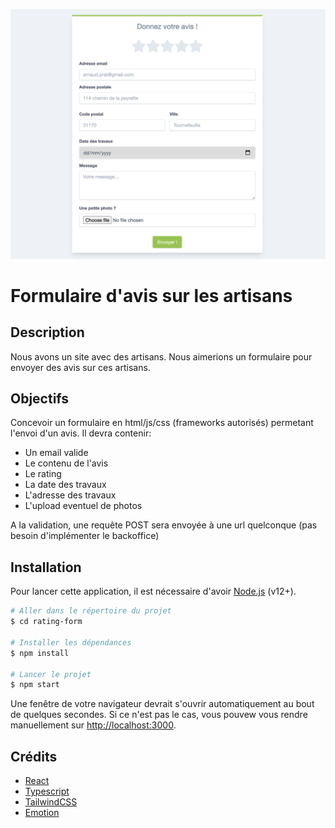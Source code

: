 ![Eldo Rating](./src/assets/img/doc/capture-ratingform.png)

# Formulaire d'avis sur les artisans

## Description

Nous avons un site avec des artisans. Nous aimerions un formulaire pour envoyer des avis sur ces artisans.

## Objectifs

Concevoir un formulaire en html/js/css (frameworks autorisés) permetant l'envoi d'un avis.
Il devra contenir:

- Un email valide
- Le contenu de l'avis
- Le rating
- La date des travaux
- L'adresse des travaux
- L'upload eventuel de photos

A la validation, une requête POST sera envoyée à une url quelconque (pas besoin d'implémenter le backoffice)

## Installation

Pour lancer cette application, il est nécessaire d'avoir [Node.js](https://nodejs.org/en/) (v12+).

```bash
# Aller dans le répertoire du projet
$ cd rating-form

# Installer les dépendances
$ npm install

# Lancer le projet
$ npm start
```

Une fenêtre de votre navigateur devrait s'ouvrir automatiquement au bout de quelques secondes. Si ce n'est pas le cas, vous pouvew vous rendre manuellement sur [http://localhost:3000](http://localhost:3000).

## Crédits

- [React](https://reactjs.org/)
- [Typescript](https://www.typescriptlang.org/)
- [TailwindCSS](https://tailwindcss.com/)
- [Emotion](https://emotion.sh/docs/introduction)

